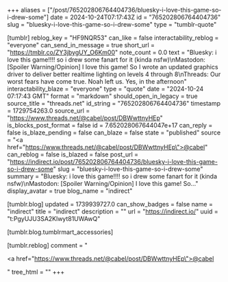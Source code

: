 +++
aliases = ["/post/765202806764404736/bluesky-i-love-this-game-so-i-drew-some"]
date = 2024-10-24T07:17:43Z
id = "765202806764404736"
slug = "bluesky-i-love-this-game-so-i-drew-some"
type = "tumblr-quote"

[tumblr]
reblog_key = "HF9NQR53"
can_like = false
interactability_reblog = "everyone"
can_send_in_message = true
short_url = "https://tmblr.co/ZY3jbygUY_O6Km00"
note_count = 0.0
text = "Bluesky: i love this game!!!! so i drew some fanart for it (kinda nsfw)\nMastodon: [Spoiler Warning/Opinion] I love this game! So I wrote an updated graphics driver to deliver better realtime lighting on levels 4 through 8\nThreads: Our worst fears have come true. Noah left us. Yes, in the afternoon"
interactability_blaze = "everyone"
type = "quote"
date = "2024-10-24 07:17:43 GMT"
format = "markdown"
should_open_in_legacy = true
source_title = "threads.net"
id_string = "765202806764404736"
timestamp = 1729754263.0
source_url = "https://www.threads.net/@cabel/post/DBWwttnyHEp"
is_blocks_post_format = false
id = 7.652028067644047e+17
can_reply = false
is_blaze_pending = false
can_blaze = false
state = "published"
source = "<a href=\"https://www.threads.net/@cabel/post/DBWwttnyHEp\">@cabel</a>"
can_reblog = false
is_blazed = false
post_url = "https://indirect.io/post/765202806764404736/bluesky-i-love-this-game-so-i-drew-some"
slug = "bluesky-i-love-this-game-so-i-drew-some"
summary = "Bluesky: i love this game!!!! so i drew some fanart for it (kinda nsfw)\nMastodon: [Spoiler Warning/Opinion] I love this game! So..."
display_avatar = true
blog_name = "indirect"

[tumblr.blog]
updated = 1739939727.0
can_show_badges = false
name = "indirect"
title = "indirect"
description = ""
url = "https://indirect.io/"
uuid = "t:PgyUJU3SA2Klwyt81UWAwQ"

[tumblr.blog.tumblrmart_accessories]

[tumblr.reblog]
comment = "<p><a href=\"https://www.threads.net/@cabel/post/DBWwttnyHEp\">@cabel</a></p>"
tree_html = ""
+++
